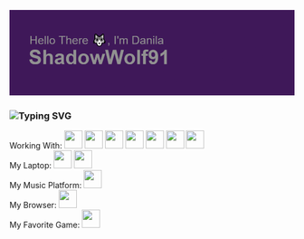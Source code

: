 ![Header](https://github.com/ShadowWolf91/ShadowWolf91/blob/main/header.png)
### ![Typing SVG](https://readme-typing-svg.herokuapp.com?color=%2336BCF7&lines=Hi+there,+I'm+a+3D+and+Unity+programmer)
Working With:
<img height="32" width="32" src="https://cdn.simpleicons.org/adobephotoshop/purple"/>
<img height="32" width="32" src="https://cdn.simpleicons.org/autodesk/purple"/>
<img height="32" width="32" src="https://cdn.simpleicons.org/blender/purple"/>
<img height="32" width="32" src="https://cdn.simpleicons.org/csharp/purple"/>
<img height="32" width="32" src="https://cdn.simpleicons.org/dotnet/purple"/>
<img height="32" width="32" src="https://cdn.simpleicons.org/unity/purple"/>
<img height="32" width="32" src="https://cdn.simpleicons.org/unrealengine/purple"/><br/>
My Laptop:
<a href="https://www.lenovo.com/"><img height="32" width="32" src="https://cdn.simpleicons.org/lenovo/purple"/><a/>
<img height="32" width="32" src="https://cdn.simpleicons.org/thinkpad/purple"/><br/>
My Music Platform:
<a href="https://soundcloud.com/user-131706000"><img height="32" width="32" src="https://cdn.simpleicons.org/soundcloud/purple"/><a/><br/>
My Browser:
<a href="https://brave.com/"><img height="32" width="32" src="https://cdn.simpleicons.org/brave/purple"/><a/><br/>
My Favorite Game:
<img height="32" width="32" src="https://cdn.simpleicons.org/undertale/purple"/><br/>
<!--
**ShadowWolf91/ShadowWolf91** is a ✨ _special_ ✨ repository because its `README.md` (this file) appears on your GitHub profile.

Here are some ideas to get you started:

- 🔭 I’m currently working on simulation in Unity
- 🌱 I’m currently learning ...
- 👯 I’m looking to collaborate on ...
- 🤔 I’m looking for help with making game
- 💬 Ask me about ...
- 📫 How to reach me: ...
- 😄 Pronouns: ...
- ⚡ Fun fact: ...
-->
